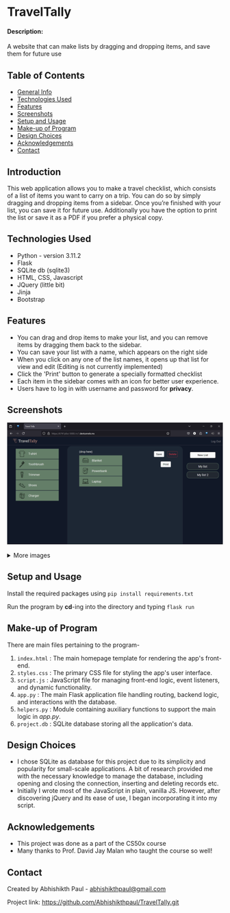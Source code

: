 # TravelTally

#### Description:

A website that can make lists by dragging and dropping items, and save them for future use

## Table of Contents

- [General Info](#general-information)
- [Technologies Used](#technologies-used)
- [Features](#features)
- [Screenshots](#screenshots)
- [Setup and Usage](#setup-and-usage)
- [Make-up of Program](#make-up-of-program)
- [Design Choices](#design-choices)
- [Acknowledgements](#acknowledgements)
- [Contact](#contact)

## Introduction

This web application allows you to make a travel checklist, which consists of a list of items you want to carry on a trip. You can do so by simply dragging and dropping items from a sidebar. Once you’re finished with your list, you can save it for future use. Additionally you have the option to print the list or save it as a PDF if you prefer a physical copy.

## Technologies Used

- Python - version 3.11.2
- Flask
- SQLite db (sqlite3)
- HTML, CSS, Javascript
- JQuery (little bit)
- Jinja
- Bootstrap

## Features

- You can drag and drop items to make your list, and you can remove items by dragging them back to the sidebar.
- You can save your list with a name, which appears on the right side
- When you click on any one of the list names, it opens up that list for view and edit (Editing is not currently implemented)
- Click the 'Print' button to generate a specially formatted checklist
- Each item in the sidebar comes with an icon for better user experience.
- Users have to log in with username and password for **privacy**.

## Screenshots

![App](Screenshots/second_list.png)

<details>
  <summary>More images</summary>
  <figure>
    <img src="Screenshots/register.png" alt="Register"/>
    <figcaption style="text-align:center;">Fig.1 - Register</figcaption>
    <br>
  </figure>
  
  <figure>
    <img src="Screenshots/error.png" alt="Error"/>
    <figcaption style="text-align:center;">Fig.2 - Error</figcaption>
    <br>
  </figure>
  
  <figure>
    <img src="Screenshots/dragndrop.png" alt="Drag and drop"/>
    <figcaption style="text-align:center;">Fig.3 - Drag and drop</figcaption>
    <br>
  </figure>
  
  <figure>
    <img src="Screenshots/print_list.png" alt="Print"/>
    <figcaption style="text-align:center;">Fig.4 - Print preview</figcaption>
  </figure>
</details>

## Setup and Usage

Install the required packages using `pip install requirements.txt`

Run the program by **cd**-ing into the directory and typing `flask run`

## Make-up of Program

There are main files pertaining to the program-

1. `index.html` : The main homepage template for rendering the app's front-end.
2. `styles.css` : The primary CSS file for styling the app's user interface. 
3. `script.js` : JavaScript file for managing front-end logic, event listeners, and dynamic functionality.
4. `app.py` : The main Flask application file handling routing, backend logic, and interactions with the database.
5. `helpers.py` : Module containing auxiliary functions to support the main logic in *app.py*.
6. `project.db` : SQLite database storing all the application's data.



## Design Choices

- I chose SQLite as database for this project due to its simplicity and popularity for small-scale applications. A bit of research provided me with the necessary knowledge to manage the database, including opening and closing the connection, inserting and deleting records etc.
- Initially I wrote most of the JavaScript in plain, vanilla JS. However, after discovering jQuery and its ease of use, I began incorporating it into my script.

## Acknowledgements

- This project was done as a part of the CS50x course
- Many thanks to Prof. David Jay Malan who taught the course so well!

## Contact

Created by Abhishikth Paul - abhishikthpaul@gmail.com

Project link: https://github.com/Abhishikthpaul/TravelTally.git

<!-- ## License -->
<!-- This project is open source and available under the [... License](). -->
